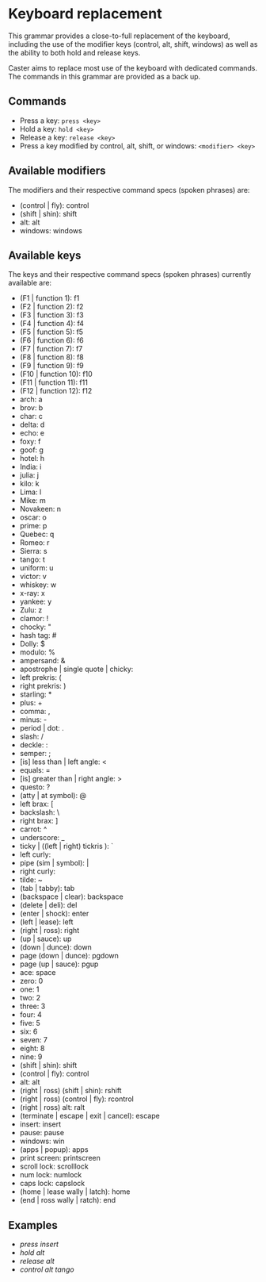 # Keyboard replacement

This grammar provides a close-to-full replacement of the keyboard, including the use of the modifier keys (control, alt, shift, windows) as well as the ability to both hold and release keys.

Caster aims to replace most use of the keyboard with dedicated commands. The commands in this grammar are provided as a back up.

## Commands

- Press a key: `press <key>`  
- Hold a key: `hold <key>`  
- Release a key: `release <key>`  
- Press a key modified by control, alt, shift, or windows: `<modifier> <key>`

## Available modifiers

The modifiers and their respective command specs (spoken phrases) are:

 - (control | fly): control
 - (shift | shin): shift
 - alt: alt
 - windows: windows

## Available keys

The keys and their respective command specs (spoken phrases) currently available are:

 - (F1 | function 1): f1
 - (F2 | function 2): f2
 - (F3 | function 3): f3
 - (F4 | function 4): f4
 - (F5 | function 5): f5
 - (F6 | function 6): f6
 - (F7 | function 7): f7
 - (F8 | function 8): f8
 - (F9 | function 9): f9
 - (F10 | function 10): f10
 - (F11 | function 11): f11
 - (F12 | function 12): f12
 - arch: a
 - brov: b
 - char: c
 - delta: d
 - echo: e
 - foxy: f
 - goof: g
 - hotel: h
 - India: i
 - julia: j
 - kilo: k
 - Lima: l
 - Mike: m
 - Novakeen: n
 - oscar: o
 - prime: p
 - Quebec: q
 - Romeo: r
 - Sierra: s
 - tango: t
 - uniform: u
 - victor: v
 - whiskey: w
 - x-ray: x
 - yankee: y
 - Zulu: z
 - clamor: !
 - chocky: "
 - hash tag: #
 - Dolly: $
 - modulo: %
 - ampersand: &
 - apostrophe | single quote | chicky: 
 - left prekris: (
 - right prekris: )
 - starling: *
 - plus: +
 - comma: ,
 - minus: -
 - period | dot: .
 - slash: /
 - deckle: :
 - semper: ;
 - [is] less than | left angle: <
 - equals: =
 - [is] greater than | right angle: >
 - questo: ?
 - (atty | at symbol): @
 - left brax: [
 - backslash: \
 - right brax: ]
 - carrot: ^
 - underscore: _
 - ticky | ((left | right) tickris ): `
 - left curly: 
 - pipe (sim | symbol): |
 - right curly: 
 - tilde: ~
 - (tab | tabby): tab
 - (backspace | clear): backspace
 - (delete | deli): del
 - (enter | shock): enter
 - (left | lease): left
 - (right | ross): right
 - (up | sauce): up
 - (down | dunce): down
 - page (down | dunce): pgdown
 - page (up | sauce): pgup
 - ace: space
 - zero: 0
 - one: 1
 - two: 2
 - three: 3
 - four: 4
 - five: 5
 - six: 6
 - seven: 7
 - eight: 8
 - nine: 9
 - (shift | shin): shift
 - (control | fly): control
 - alt: alt
 - (right | ross) (shift | shin): rshift
 - (right | ross) (control | fly): rcontrol
 - (right | ross) alt: ralt
 - (terminate | escape | exit | cancel): escape
 - insert: insert
 - pause: pause
 - windows: win
 - (apps | popup): apps
 - print screen: printscreen
 - scroll lock: scrolllock
 - num lock: numlock
 - caps lock: capslock
 - (home | lease wally | latch): home
 - (end | ross wally | ratch): end

## Examples

- _press insert_
- _hold alt_
- _release alt_
- _control alt tango_
